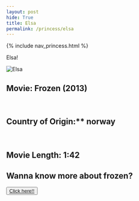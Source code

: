 ```yaml
---
layout: post
hide: True
title: Elsa
permalink: /princess/elsa
---
```


{% include nav_princess.html %}

Elsa!

![Elsa]({{site.baseurl}}/images/princesses/elsa.jpg)

## Movie: Frozen (2013)
<br>

## Country of Origin:** norway
<br>

## Movie Length: 1:42

<p><h2>Wanna know more about frozen?</h2></p>
<button><a href="https://movies.disney.com/frozen">Click here!!</a></button>